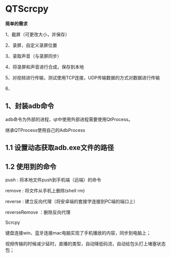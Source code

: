 # QTScrcpy

**简单的需求**

1、截屏（可更改大小，并保存）

2、录屏，自定义录屏位置

3、录取声音（与录屏同步）

4、将录屏和声音进行合成，保存到本地

5、对视频进行传输，测试使用TCP连接，UDP传输数据的方式对数据进行传输

6、



## 1、封装adb命令

adb命令为外部的进程，qt中使用外部进程需要使用QtProcess。

继承QTProcess使用自己的AdbProcess

## 1.1 设置动态获取adb.exe文件的路径



## 1.2 使用到的命令

push : 将本地文件push到手机端（远端）的命令

remove : 将文件从手机上删除(shell rm)

reverse : 建立反向代理（将安卓端的套接字连接到PC端的端口上）

reverseRemove ：删除反向代理









Scrcpy

键盘连接win、蓝牙连接mac电脑实现了手机播放的内容，同步到电脑上；



视频传输的时候减少延时，直播的类型，自动降低码流，自动给包头打上堵塞状态包；







